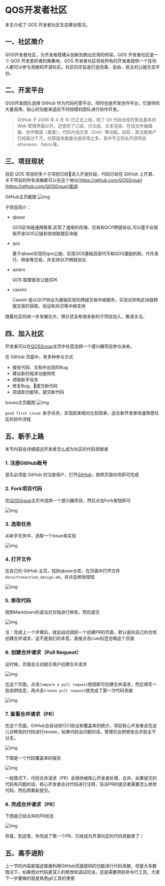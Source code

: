 # QOS开发者社区

本文介绍了 QOS 开发者社区生态建设情况。

## 一、社区简介

QOS开发者社区，为开发者搭建从创新到商业应用的桥梁。QOS 开发者社区是一个 QOS 开发爱好者的聚集地，QOS 开发者社区将给所有的开发者提供一个任何人都可以参与贡献的开源社区。社区的宗旨是打造完善、自由、民主的公链生态平台。

## 二、开发平台

QOS开发团队选择 GitHub 作为代码托管平台，同时也是开发协作平台，它提供的大量易用、贴心的功能来适应不同规模的团队进行协作开发。

> GitHub 于 2008 年 4 月 10 日正式上线，除了 Git 代码仓库托管及基本的 Web 管理界面以外，还提供了订阅、讨论组、文本渲染、在线文件编辑器、协作图谱（报表）、代码片段分享（Gist）等功能。目前，其注册用户已经超过千万，托管版本数量也是非常之多，其中不乏知名开源项目ethereum、fabric等。

## 三、项目现状

目前 QOS 项目的多个子项目已经进入开发阶段，代码已经在 GitHub 上开源，关于项目的所有进展都可以在这个地址[https://github.com/QOSGroup](https://github.com/QOSGroup)查阅

GitHub主页截图
![img](https://raw.githubusercontent.com/QOSGroup/static/master/qosgroup-github.png)

子项目简介：

* qbase

  QOS区块链通用框架,实现了通用的存储、交易和QCP跨链协议,可以基于此框架开发QOS公链和其他联盟区块链

* qos

  基于qbase实现的qos公链，实现QOS基础双层代币和QOS激励机制，代币发行、转账等交易，并支持QCP跨链协议

* qstars

  QOS 联盟链及公链SDK

* cassini

  Cassini 是以QCP协议为基础实现的跨链交易中继服务，实现对异构区块链跨链交易的获取、验证和共识等中继支持

随着社区的进一步发展壮大，预计还会有很多新的子项目加入，敬请关注。

## 四、加入社区

开发者可以在[QOSGroup](https://github.com/QOSGroup)主页中任意选择一个感兴趣项目参与进来。

在 GitHub 页面中，有多种参与方式

* 报告代码、文档中出现的Bug
* 建议新的程序功能特性
* 领取新手任务
* 修复Bug，提交新代码
* 完成新功能特，提交新代码

Issues主页截图
![img](https://raw.githubusercontent.com/QOSGroup/static/master/qosgroup-issue.png)

`good first issue`: 新手任务，实现起来相对比较简单，适合新开发者快速熟悉社区的协作流程

## 五、新手上路

本节内容会详细描述开发者怎么成为社区的代码贡献者

### 1. 注册GitHub账号

首先必须是 GitHub 的注册用户，打开[GitHub](https://github.com)，按照页面向导即可完成

### 2. Fork项目代码

在[QOSGroup](https://github.com/QOSGroup)主页中选择一个感兴趣项目，然后点击Fork按钮即可

![img](https://raw.githubusercontent.com/QOSGroup/static/master/qosgroup-qbase.png)

### 3. 选取任务

从新手任务中，选取一个Issue来实现

![img](https://raw.githubusercontent.com/QOSGroup/static/master/qbase-issue.png)

### 4. 打开文件

在自己的 GitHub 主页，找到qbase仓库，在页面中打开文件`docs/transction_design.md`，并点击修改按钮

![img](https://raw.githubusercontent.com/QOSGroup/static/master/qbase-doc-tx.png)

### 5. 修改代码

按照Markdown的语法对文档进行修改，然后提交

![img](https://raw.githubusercontent.com/QOSGroup/static/master/qbse-commit.png)

注：完成上一个步骤后，就会自动调到一个创建PR的页面，默认是向自己的仓库创建合并请求，这不是我们的本意，直接点击`Code`标签忽略这个页面

### 6. 创建合并请求（Pull Request）

这时候，页面会主动提示用户创建合并请求

![img](https://raw.githubusercontent.com/QOSGroup/static/master/qbase-create-pr.png)

在这个页面，点击`Compare & pull request`按钮即可创建合并请求，然后填写一些说明信息，再点击`Create pull request`就完成了第一次代码贡献

![img](https://raw.githubusercontent.com/QOSGroup/static/master/qbase-open-pr.png)

### 7. 查看合并请求（PR）

在这个页面，GitHub会自动进行CI验证和覆盖率的统计，项目核心开发者会在这儿对修改的代码进行review，如果代码没问题的话，管理员会把修改合并到主干分支。

![img](https://raw.githubusercontent.com/QOSGroup/static/master/qbase-ci-pr.png)

下图是一个代码覆盖率的报告

![img](https://raw.githubusercontent.com/QOSGroup/static/master/qbase-cov-pr.png)

一般情况下，代码合并请求（PR）会很快被核心开发者处理、合并。如果提交的代码有问题的话，核心开发者会对代码进行注释，告诉PR的提交者需要怎么修改代码，然后再重新提交。

### 8. 完成合并请求（PR）

下图是已经合并的PR状态

![img](https://raw.githubusercontent.com/QOSGroup/static/master/qbase-merged-pr.png)

恭喜，到这里，你完成了第一个PR，已经成为开源社区的代码贡献者了！

## 五、高手进阶

上一节的内容是描述直接利用GitHub页面提供的功能进行代码贡献，但是大多数情况下，如果想对代码更深入的修改和调试的话，还是需要用到命令行工具，大家下一步要做的就是熟悉git工具的使用
